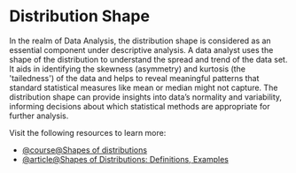# Distribution Shape

In the realm of Data Analysis, the distribution shape is considered as an essential component under descriptive analysis. A data analyst uses the shape of the distribution to understand the spread and trend of the data set. It aids in identifying the skewness (asymmetry) and kurtosis (the 'tailedness') of the data and helps to reveal meaningful patterns that standard statistical measures like mean or median might not capture. The distribution shape can provide insights into data’s normality and variability, informing decisions about which statistical methods are appropriate for further analysis.

Visit the following resources to learn more:

- [@course@Shapes of distributions](https://online.stat.psu.edu/stat414/lesson/13/13.5)
- [@article@Shapes of Distributions: Definitions, Examples](https://www.statisticshowto.com/shapes-of-distributions/)
